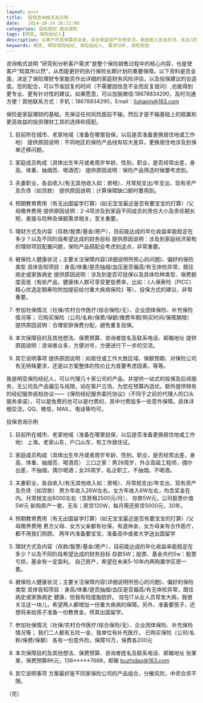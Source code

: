 ```yaml
---
layout: post
title:  投保咨询格式及示例
date:   2014-10-24 16:11:00
categories: 保险规划 商业保险
tags: [明亚, 保险经纪人]
description: 以客户的具体需求出发，综合家庭资产负债状况，家庭收入支出状况，支出习惯，投资偏好习惯，保险公司偏好等各方面考虑，综上情况做出具体预算和需要保障的额度，再来选择合适的保险产品。
keywords: 明亚, 明亚保险经纪, 保险经纪人, 需求分析, 保险规划
---
```


咨询格式说明
“研究和分析客户需求”是整个保险销售过程中的核心内容，也是使客户“知其所以然”，从而能更好的执行保险长期计划的重要保障。以下资料是否全面，决定了保险理财专家能否作出详细的家庭财务风险评估，以及投保建议的合适度。您的配合，可以节省回复的时间（不需要因信息不全而反复提问）,也能得到更专业、更有针对性的建议。如果愿意，可以加我微信:18678834290，及时沟通方便！其他联系方式：手机：18678834290，Email：liuhaojn@163.com

保险是家庭理财的基础，先保证任何风险面前不输，然后才是不输基础上的稳赢和更高收益的投资理财工具的选择和搭配。
<!-- more -->

1. 目前所在城市、老家地域（准备在哪里投保，以后是否准备更换居住地或工作地）
提供原因说明：不同地区的保险产品线有较大差异，更换居住地涉及到保单迁移问题。

2. 家庭成员构成（具体出生年月或者周岁年龄、性别，职业，是否经常出差，身高、体重、抽烟否、喝酒否）
提供原因说明：保险产品筛选时候要考虑到。

3. 夫妻职业，各自收入(有无其他收入如：房租）、月常规支出/年支出、现有资产及负债（如贷款）
提供原因说明：计算保障缺口额时要用到。

4. 预期教育费用（有无出国留学打算）(如无宝宝最近是否有要宝宝的打算）/父母赡养费用
提供原因说明：2-4项涉及到家庭不同成员的责任大小及责任期长短，直接与险种及保额需求相关，至关重要。

5. 理财方式及内容（存款/股票/基金/房产），目前能达成的年化收益率能稳定在多少？以及不同阶段希望达成的财务目标
提供原因说明：涉及到家庭经济架构的理财项目配置问题，保险产品搭配会考虑到这点，非常重要。

6. 被保险人健康状况；主要关注保障内容(详细说明所担心的问题)、偏好的保险类型
具体告知项目：身高/体重/是否抽烟/血压是否偏高/有无体检异常，既往病史或家族病史
提供原因说明：涉及到是否可投保以及具体险种类型、保费额度高低（有些产品，健康体人群可享受更低费率，比如：《人保寿险（PICC）精心优选定期寿险附加提前给付重大疾病保险》等）、投保方式的建议，非常重要。

7. 参加社保情况（社保/农村合作医疗/综合保险/无）、企业团体保险、补充保险情况等；
已购买保险（公司/名称/保费/保额/缴费年期/购买时间/保障期限）
提供原因说明：合理安排保费分配，避免重复投保。

8. 本次保障目的及其他想法、保费预算、咨询者姓名及联系电话、邮箱地址
提供原因说明：咨询者众多，方便对号，方便进行下一步的交流。

9. 其它说明事项
提供原因说明：如居住或工作大致区域、保额预期、对保险公司有无特殊要求，还是以方案整体的性价比为首要考虑因素，等等。

我是明亚保险经纪人，可以代理几十家公司的产品，并提供一站式的投保及后续服务，无公司及产品偏见与局限，站在客户立场，为您在预算内选优。额外提供特有的经纪服务纸档协议——《保险经纪服务委托协议》（不同于之前的代理人的口头服务承诺），可以是免费的也可以是付费的，其中付费版多一些意外保障。具体详细交流，QQ、微信，MAIL、电话等均可。

投保咨询示例

1. 目前所在城市、老家地域（准备在哪里投保，以后是否准备更换居住地或工作地）
上海，老家山东，户口山东，有工作居住证。

2. 家庭成员构成（具体出生年月或者周岁年龄、性别，职业，是否经常出差，身高、体重、抽烟否、喝酒否）
三口之家：男28周岁，外企高级工程师，偶尔出差，不抽烟，偶尔喝酒；女26周岁，私企职工，不抽烟，不喝酒。

3. 夫妻职业，各自收入(有无其他收入如：房租）、月常规支出/年支出、现有资产及负债（如贷款）
男方年收入26W左右，女方年收入6W左右，均含奖金在内。月常规支出8000左右（含房租2500元/月）。
存款5W元，公司股票价值5W元
新购房产一套，无车；房贷120W，每月需还房贷5000元，30年。

4. 预期教育费用（有无出国留学打算）(如无宝宝最近是否有要宝宝的打算）/父母赡养费用
男方父母、女方父亲都有社保，有退休金，女方母亲有合作医疗，都不用我们照顾。
两年内准备要宝宝，准备高中或者大学送出国留学

5. 理财方式及内容（存款/股票/基金/房产），目前能达成的年化收益率能稳定在多少？以及不同阶段希望达成的财务目标
存款5W；股票、基金共约5w：股票亏损，基金有一定盈利。
自己房产，希望在未来5-10年内再购置学区房一套。

6. 被保险人健康状况；主要关注保障内容(详细说明所担心的问题)、偏好的保险类型
具体告知项目：身高/体重/是否抽烟/血压是否偏高/有无体检异常，既往病史或家族病史
健康，但我有轻度脂肪肝。
现在IT从业人员常发大病，我很关注这一块儿，希望两人都增加一份重大疾病的保障。另外，准备要孩子，还想将来给孩子准备一份教育金，供其出国留学。

7. 参加社保情况（社保/农村合作医疗/综合保险/无）、企业团体保险、补充保险情况等；
我们二人都有五险一金，我单位有补充医疗。
已购买保险（公司/名称/保费/保额）
各有一份意外险，保障10万，保费各200元

8. 本次保障目的及其他想法、保费预算、咨询者姓名及联系电话、邮箱地址
张某某，保费预算8K元，136*****7668，邮箱 buzhidao@163.com

9. 其它说明事项
方案最好是不同家保险公司的产品组合，分散风险，中资合资不限。

（完）
